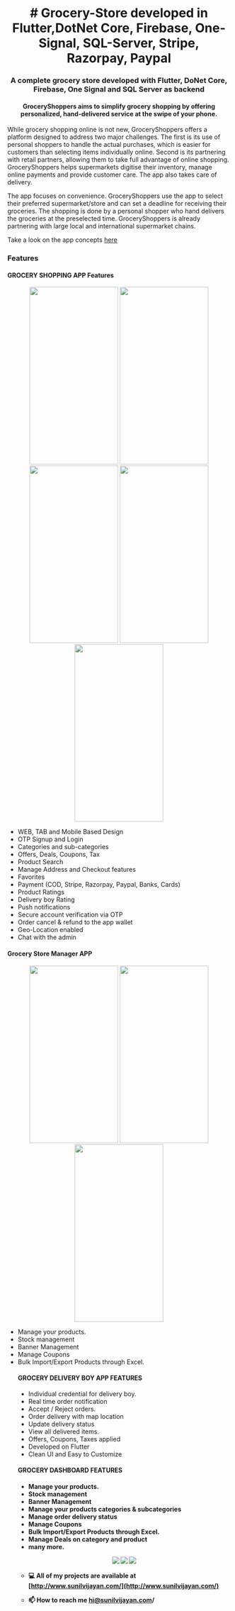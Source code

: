 <h1 align="center"># Grocery-Store developed in Flutter,DotNet Core, Firebase, One-Signal, SQL-Server, Stripe, Razorpay, Paypal </h1>
<h3 align="center">A complete grocery store developed with  Flutter, DoNet Core, Firebase, One Signal and SQL Server as backend</h3>
<h4 align="center">GroceryShoppers  aims to simplify grocery shopping by offering personalized, hand-delivered service at the swipe of your phone.</h4>

<p> While grocery shopping online is not new, GroceryShoppers  offers a platform designed to address two major challenges. The first is its use of personal shoppers to handle the actual purchases, which is easier for customers than selecting items individually online. Second is its partnering with retail partners, allowing them to take full advantage of online shopping. GroceryShoppers  helps supermarkets digitise their inventory, manage online payments and provide customer care. The app also takes care of delivery. </p>

<p>The app focuses on convenience. GroceryShoppers use the app to select their preferred supermarket/store and can set a deadline for receiving their groceries. The shopping is done by a personal shopper who hand delivers the groceries at the preselected time. GroceryShoppers  is already partnering with large local and international supermarket chains.</p>
<p>Take a look on the app concepts <a href="http://www.sunilvijayan.com/project"> here </a></p>

<h3 align="left">Features</h3>
<h4>GROCERY SHOPPING APP Features</h4>
<p align="center">
<img src="https://github.com/sunilvijayan7/Grocery-Store-in-Flutter-.Net-Core-Firebase-One-Signal-SQL-Server/blob/main/Screenshots/Customer/quickdelivery.png" width="200" height="400"/>
<img src="https://github.com/sunilvijayan7/Grocery-Store-in-Flutter-.Net-Core-Firebase-One-Signal-SQL-Server/blob/main/Screenshots/Customer/purchase.png"  width="200" height="400"/>
<img src="https://github.com/sunilvijayan7/Grocery-Store-in-Flutter-.Net-Core-Firebase-One-Signal-SQL-Server/blob/main/Screenshots/Customer/orderonline.png"  width="200" height="400"/>
<img src="https://github.com/sunilvijayan7/Grocery-Store-in-Flutter-.Net-Core-Firebase-One-Signal-SQL-Server/blob/main/Screenshots/Customer/customerorders.png"  width="200" height="400"/>
<img src="https://github.com/sunilvijayan7/Grocery-Store-in-Flutter-.Net-Core-Firebase-One-Signal-SQL-Server/blob/main/Screenshots/Customer/checkout.png"  width="200" height="400"/>
</p>

<ul style="list-style-type:disc">
<li>WEB, TAB and Mobile Based Design</li>
<li>OTP Signup and Login</li>
<li>Categories and sub-categories</li>
<li>Offers, Deals, Coupons, Tax</li>
<li>Product Search</li>
<li>Manage Address and Checkout features</li>
<li>Favorites</li>
<li>Payment (COD, Stripe, Razorpay, Paypal, Banks, Cards)</li>
<li>Product Ratings</li>
<li>Delivery boy Rating</li>
<li>Push notifications</li>
<li>Secure account verification via OTP</li>
<li>Order cancel & refund to the app wallet</li>
<li>Geo-Location enabled</li>
<li>Chat with the admin</li>
</ul>
<h4>Grocery  Store Manager APP</h4>
<p align="center">
<img src="https://github.com/sunilvijayan7/Grocery-Store-in-Flutter-.Net-Core-Firebase-One-Signal-SQL-Server/blob/main/Screenshots/StoreManager/products.jpeg"  width="200" height="400"/>
<img src="https://github.com/sunilvijayan7/Grocery-Store-in-Flutter-.Net-Core-Firebase-One-Signal-SQL-Server/blob/main/Screenshots/StoreManager/banners.jpeg"  width="200" height="400"/>
<img src="https://github.com/sunilvijayan7/Grocery-Store-in-Flutter-.Net-Core-Firebase-One-Signal-SQL-Server/blob/main/Screenshots/StoreManager/coupons.jpeg"  width="200" height="400"/>
</p>
<ul style="list-style-type:disc">
<li>Manage your products.</li>
<li>Stock management</li>
<li>Banner Management</li>
<li>Manage Coupons</li>
<li>Bulk Import/Export Products through Excel.</li>
</ul>
<ul>
<h4> GROCERY DELIVERY BOY APP FEATURES</h4>
<ul style="list-style-type:disc">
<li>Individual credential for delivery boy.</li>
<li>Real time order notification</li>
<li>Accept / Reject orders.</li>
<li>Order delivery with map location</li>
<li>Update delivery status</li>
<li>View all delivered items.</li>
<li>Offers, Coupons, Taxes applied</li>
<li>Developed on Flutter</li>
<li>Clean UI and Easy to Customize</li>
</ul>

<h4>GROCERY DASHBOARD FEATURES<h4>
<ul style="list-style-type:disc">
<li>Manage your products.</li>
<li>Stock management</li>
<li>Banner Management</li>
<li>Manage your products categories & subcategories</li>
<li>Manage order delivery status</li>
<li>Manage Coupons</li>
<li>Bulk Import/Export Products through Excel.</li>
<li>Manage Deals on category and product</li>
<li>many more.</li>
</ul>

<p align="center">
<img src="https://github.com/sunilvijayan7/Grocery-Store-in-Flutter-.Net-Core-Firebase-One-Signal-SQL-Server/blob/main/Screenshots/admin-categories.jpg" />
<img src="https://github.com/sunilvijayan7/Grocery-Store-in-Flutter-.Net-Core-Firebase-One-Signal-SQL-Server/blob/main/Screenshots/admin-vendors.jpg" />
<img src="https://github.com/sunilvijayan7/Grocery-Store-in-Flutter-.Net-Core-Firebase-One-Signal-SQL-Server/blob/main/Screenshots/admin-banners.jpg" />
</p>

- 💻 All of my projects are available at [http://www.sunilvijayan.com/](http://www.sunilvijayan.com/)

- 📫 How to reach me **hi@sunilvijayan.com/**

